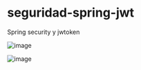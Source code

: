 # seguridad-spring-jwt
Spring security y jwtoken

![image](https://user-images.githubusercontent.com/30486688/230219148-7a651492-e507-4662-a3c3-be464ff6a246.png)

![image](https://user-images.githubusercontent.com/30486688/230218951-2bedf469-d05c-41e0-b347-611b223c1b5a.png)
